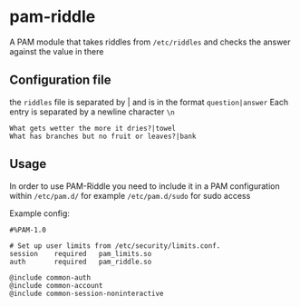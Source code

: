 # pam-riddle
A PAM module that takes riddles from `/etc/riddles` and checks the answer against the value in there

## Configuration file
the `riddles` file is separated by | and is in the format `question|answer`
Each entry is separated by a newline character `\n`

```
What gets wetter the more it dries?|towel
What has branches but no fruit or leaves?|bank
```

## Usage
In order to use PAM-Riddle you need to include it in a PAM configuration within `/etc/pam.d/` for example `/etc/pam.d/sudo` for sudo access

Example config:
```
#%PAM-1.0

# Set up user limits from /etc/security/limits.conf.
session    required   pam_limits.so
auth       required   pam_riddle.so

@include common-auth
@include common-account
@include common-session-noninteractive
```
